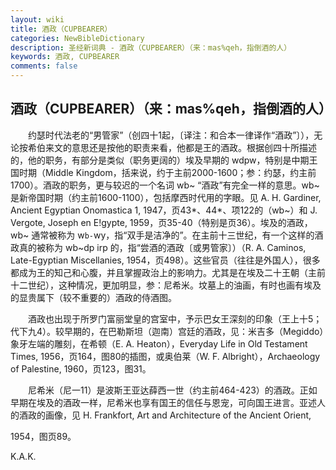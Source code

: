 ```yaml
---
layout: wiki
title: 酒政（CUPBEARER）
categories: NewBibleDictionary
description: 圣经新词典 - 酒政（CUPBEARER）（来：mas%qeh，指倒酒的人）
keywords: 酒政, CUPBEARER
comments: false
---
```


## 酒政（CUPBEARER）（来：mas%qeh，指倒酒的人）

　　约瑟时代法老的“男管家”（创四十1起，〔译注：和合本一律译作“酒政”〕），无论按希伯来文的意思还是按他的职责来看，他都是王的酒政。根据创四十所描述的，他的职务，有部分是类似（职务更阔的）埃及早期的 wdpw，特别是中期王国时期（Middle Kingdom，括来说，约于主前2000-1600；参：约瑟，约主前1700）。酒政的职务，更与较迟的一个名词 wb~ “酒政”有完全一样的意思。wb~ 是新帝国时期（约主前1600-1100），包括摩西时代用的字眼。见 A. H. Gardiner, Ancient Egyptian Onomastica 1, 1947，页43*、44*、项122的（wb~）和 J. Vergote, Joseph en E!gypte, 1959，页35-40（特别是页36）。埃及的酒政，wb~ 通常被称为 w`b-`wy，指“双手是洁净的”。在主前十三世纪，有一个这样的酒政真的被称为 wb~dp irp 的，指“尝酒的酒政〔或男管家〕）（R. A. Caminos, Late-Egyptian Miscellanies, 1954，页498）。这些官员（往往是外国人），很多都成为王的知己和心腹，并且掌握政治上的影响力。尤其是在埃及二十王朝（主前十二世纪），这种情况，更加明显，参：尼希米。坟墓上的油画，有时也画有埃及的显贵属下（较不重要的）酒政的侍酒图。

　　酒政也出现于所罗门富丽堂皇的宫室中，予示巴女王深刻的印象（王上十5；代下九4）。较早期的，在巴勒斯坦（迦南）宫廷的酒政，见：米吉多（Megiddo）象牙左端的雕刻，在希顿（E. A. Heaton），Everyday Life in Old Testament Times, 1956，页164，图80的插图，或奥伯莱（W. F. Albright），Archaeology of Palestine, 1960，页123，图31。

　　尼希米（尼一11）是波斯王亚达薛西一世（约主前464-423）的酒政。正如早期在埃及的酒政一样，尼希米也享有国王的信任与恩宠，可向国王进言。亚述人的酒政的画像，见 H. Frankfort, Art and Architecture of the Ancient Orient,

1954，图页89。

K.A.K.






